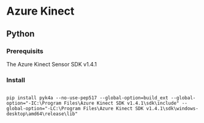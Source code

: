 # Azure Kinect

## Python

### Prerequisits

The Azure Kinect Sensor SDK v1.4.1


### Install

<pre>
<code>
pip install pyk4a --no-use-pep517 --global-option=build_ext --global-option="-IC:\Program Files\Azure Kinect SDK v1.4.1\sdk\include" --global-option="-LC:\Program Files\Azure Kinect SDK v1.4.1\sdk\windows-desktop\amd64\release\lib"
<code>
<pre>

